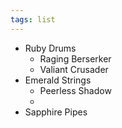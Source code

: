 ```yaml
---
tags: list
---
```

- Ruby Drums 
	- Raging Berserker
	- Valiant Crusader
- Emerald Strings 
	- Peerless Shadow
	- 
- Sapphire Pipes